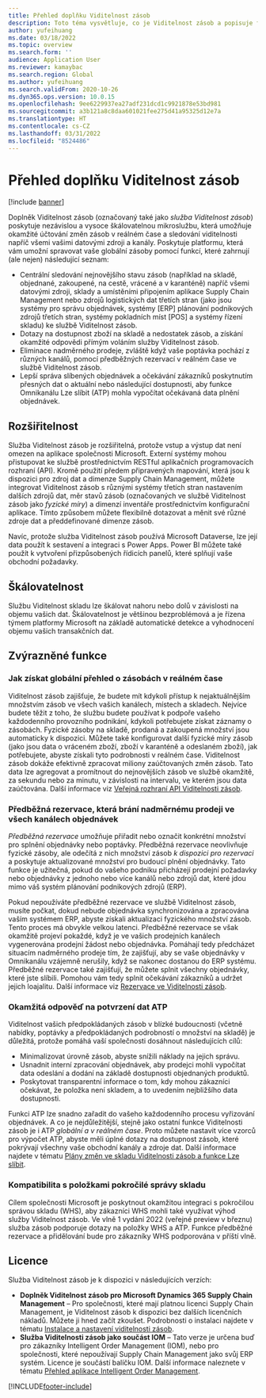 ```yaml
---
title: Přehled doplňku Viditelnost zásob
description: Toto téma vysvětluje, co je Viditelnost zásob a popisuje funkce doplňku.
author: yufeihuang
ms.date: 03/18/2022
ms.topic: overview
ms.search.form: ''
audience: Application User
ms.reviewer: kamaybac
ms.search.region: Global
ms.author: yufeihuang
ms.search.validFrom: 2020-10-26
ms.dyn365.ops.version: 10.0.15
ms.openlocfilehash: 9ee6229937ea27adf231dcd1c9921878e53bd981
ms.sourcegitcommit: a3b121a8c8daa601021fee275d41a95325d12e7a
ms.translationtype: HT
ms.contentlocale: cs-CZ
ms.lasthandoff: 03/31/2022
ms.locfileid: "8524486"
---
```

# <a name="inventory-visibility-add-in-overview"></a>Přehled doplňku Viditelnost zásob

[!include [banner](../includes/banner.md)]

Doplněk Viditelnost zásob (označovaný také jako *služba Viditelnost zásob*) poskytuje nezávislou a vysoce škálovatelnou mikroslužbu, která umožňuje okamžité účtování změn zásob v reálném čase a sledování viditelnosti napříč všemi vašimi datovými zdroji a kanály. Poskytuje platformu, která vám umožní spravovat vaše globální zásoby pomocí funkcí, které zahrnují (ale nejen) následující seznam:

- Centrální sledování nejnovějšího stavu zásob (například na skladě, objednané, zakoupené, na cestě, vrácené a v karanténě) napříč všemi datovými zdroji, sklady a umístěními připojením aplikace Supply Chain Management nebo zdrojů logistických dat třetích stran (jako jsou systémy pro správu objednávek, systémy \[ERP\] plánování podnikových zdrojů třetích stran, systémy pokladních míst \[POS\] a systémy řízení skladu) ke službě Viditelnost zásob.
- Dotazy na dostupnost zboží na skladě a nedostatek zásob, a získání okamžité odpovědi přímým voláním služby Viditelnost zásob.
- Eliminace nadměrného prodeje, zvláště když vaše poptávka pochází z různých kanálů, pomocí předběžných rezervací v reálném čase ve službě Viditelnost zásob.
- Lepší správa slíbených objednávek a očekávání zákazníků poskytnutím přesných dat o aktuální nebo následující dostupnosti, aby funkce Omnikanálu Lze slíbit (ATP) mohla vypočítat očekávaná data plnění objednávek.

## <a name="extensibility"></a>Rozšiřitelnost

Služba Viditelnost zásob je rozšiřitelná, protože vstup a výstup dat není omezen na aplikace společnosti Microsoft. Externí systémy mohou přistupovat ke službě prostřednictvím RESTful aplikačních programovacích rozhraní (API). Kromě použití předem připravených mapování, která jsou k dispozici pro zdroj dat a dimenze Supply Chain Management, můžete integrovat Viditelnost zásob s různými systémy třetích stran nastavením dalších zdrojů dat, měr stavů zásob (označovaných ve službě Viditelnost zásob jako *fyzické míry*) a dimenzí inventáře prostřednictvím konfigurační aplikace. Tímto způsobem můžete flexibilně dotazovat a měnit své různé zdroje dat a předdefinované dimenze zásob.

Navíc, protože služba Viditelnost zásob používá Microsoft Dataverse, lze její data použít k sestavení a integraci s Power Apps. Power BI můžete také použít k vytvoření přizpůsobených řídicích panelů, které splňují vaše obchodní požadavky.

## <a name="scalability"></a>Škálovatelnost

Službu Viditelnost skladu lze škálovat nahoru nebo dolů v závislosti na objemu vašich dat. Škálovatelnost je většinou bezproblémová a je řízena týmem platformy Microsoft na základě automatické detekce a vyhodnocení objemu vašich transakčních dat.

## <a name="feature-highlights"></a>Zvýrazněné funkce

### <a name="get-a-global-view-of-real-time-inventory"></a>Jak získat globální přehled o zásobách v reálném čase

Viditelnost zásob zajišťuje, že budete mít kdykoli přístup k nejaktuálnějším množstvím zásob ve všech vašich kanálech, místech a skladech. Nejvíce budete těžit z toho, že službu budete používat k podpoře vašeho každodenního provozního podnikání, kdykoli potřebujete získat záznamy o zásobách. Fyzické zásoby na skladě, prodaná a zakoupená množství jsou automaticky k dispozici. Můžete také konfigurovat další fyzické míry zásob (jako jsou data o vráceném zboží, zboží v karanténě a odeslaném zboží), jak potřebujete, abyste získali tyto podrobnosti v reálném čase. Viditelnost zásob dokáže efektivně zpracovat miliony zaúčtovaných změn zásob. Tato data lze agregovat a promítnout do nejnovějších zásob ve službě okamžitě, za sekundu nebo za minutu, v závislosti na intervalu, ve kterém jsou data zaúčtována. Další informace viz [Veřejná rozhraní API Viditelnosti zásob](inventory-visibility-api.md).

### <a name="soft-reservation-to-avoid-overselling-across-all-order-channels"></a>Předběžná rezervace, která brání nadměrnému prodeji ve všech kanálech objednávek

*Předběžná rezervace* umožňuje přiřadit nebo označit konkrétní množství pro splnění objednávky nebo poptávky. Předběžná rezervace neovlivňuje fyzické zásoby, ale odečítá z nich množství zásob *k dispozici pro rezervaci* a poskytuje aktualizované množství pro budoucí plnění objednávky. Tato funkce je užitečná, pokud do vašeho podniku přicházejí prodejní požadavky nebo objednávky z jednoho nebo více kanálů nebo zdrojů dat, které jdou mimo váš systém plánování podnikových zdrojů (ERP).

Pokud nepoužíváte předběžné rezervace ve službě Viditelnost zásob, musíte počkat, dokud nebude objednávka synchronizována a zpracována vaším systémem ERP, abyste získali aktualizaci fyzického množství zásob. Tento proces má obvykle velkou latenci. Předběžné rezervace se však okamžitě projeví pokaždé, když je ve vašich prodejních kanálech vygenerována prodejní žádost nebo objednávka. Pomáhají tedy předcházet situacím nadměrného prodeje tím, že zajišťují, aby se vaše objednávky v Omnikanálu vzájemně nerušily, když se nakonec dostanou do ERP systému. Předběžné rezervace také zajišťují, že můžete splnit všechny objednávky, které jste slíbili. Pomohou vám tedy splnit očekávání zákazníků a udržet jejich loajalitu. Další informace viz [Rezervace ve Viditelnosti zásob](inventory-visibility-reservations.md).

### <a name="immediate-response-of-atp-dates-confirmation"></a>Okamžitá odpověď na potvrzení dat ATP

Viditelnost vašich předpokládaných zásob v blízké budoucnosti (včetně nabídky, poptávky a předpokládaných podrobností o množství na skladě) je důležitá, protože pomáhá vaší společnosti dosáhnout následujících cílů:

- Minimalizovat úrovně zásob, abyste snížili náklady na jejich správu.
- Usnadnit interní zpracování objednávek, aby prodejci mohli vypočítat data odeslání a dodání na základě dostupnosti objednaných produktů.
- Poskytovat transparentní informace o tom, kdy mohou zákazníci očekávat, že položka není skladem, a to uvedením nejbližšího data dostupnosti.

Funkci ATP lze snadno zařadit do vašeho každodenního procesu vyřizování objednávek. A co je nejdůležitější, stejně jako ostatní funkce Viditelnosti zásob je i ATP *globální a v reálném čase*. Proto můžete nastavit více vzorců pro výpočet ATP, abyste měli úplné dotazy na dostupnost zásob, které pokrývají všechny vaše obchodní kanály a zdroje dat. Další informace najdete v tématu [Plány změn ve skladu Viditelnosti zásob a funkce Lze slíbit](inventory-visibility-available-to-promise.md).

### <a name="compatibility-with-advanced-warehouse-management-items"></a>Kompatibilita s položkami pokročilé správy skladu

Cílem společnosti Microsoft je poskytnout okamžitou integraci s pokročilou správou skladu (WHS), aby zákazníci WHS mohli také využívat výhod služby Viditelnost zásob. Ve vlně 1 vydání 2022 (veřejné preview v březnu) služba zásob podporuje dotazy na položky WHS a ATP. Funkce předběžné rezervace a přidělování bude pro zákazníky WHS podporována v příští vlně. <!-- KFM: Add this link when target is published: For more information, see [Inventory Visibility support for WHS items](inventory-visibility-whs-support.md). -->

## <a name="licensing"></a>Licence

Služba Viditelnost zásob je k dispozici v následujících verzích:

- **Doplněk Viditelnost zásob pro Microsoft Dynamics 365 Supply Chain Management** – Pro společnosti, které mají platnou licenci Supply Chain Management, je Viditelnost zásob k dispozici bez dalších licenčních nákladů. Můžete ji hned začít zkoušet. Podrobnosti o instalaci najdete v tématu [Instalace a nastavení viditelnosti zásob](inventory-visibility-setup.md).
- **Služba Viditelnosti zásob jako součást IOM** – Tato verze je určena buď pro zákazníky Intelligent Order Management (IOM), nebo pro společnosti, které nepoužívají Supply Chain Management jako svůj ERP systém. Licence je součástí balíčku IOM. Další informace naleznete v tématu [Přehled aplikace Intelligent Order Management](/dynamics365/intelligent-order-management/overview).

[!INCLUDE[footer-include](../../includes/footer-banner.md)]
